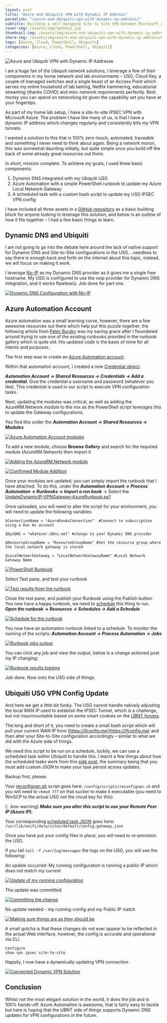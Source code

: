```yaml
---
layout: post
title: "Azure and Ubiquiti VPN with Dynamic IP Address"
permalink: "/azure-and-ubiquiti-vpn-with-dynamic-ip-address/"
subtitle: Building a self managing Site to Site VPN between Microsoft Azure and Ubiquiti - With a dynamic Public IP address
cover-img: /assets/img/Sydney1.jpg
thumbnail-img: /assets/img/azure-and-ubiquiti-vpn-with-dynamic-ip-address/Overview.png
share-img: /assets/img/azure-and-ubiquiti-vpn-with-dynamic-ip-address/Overview.png.png
tags: [Azure, Cloud, PowerShell, Ubiquiti]
categories: [Azure, Cloud, PowerShell, Ubiquiti]
---
```


![Azure and Ubiquiti VPN with Dynamic IP Addresse]({{site.baseurl}}/assets/img/azure-and-ubiquiti-vpn-with-dynamic-ip-address/Overview.png)

I am a huge fan of the Ubiquiti network solutions, I leverage a few of their components in my home network and lab environments – USG, Cloud Key, a couple of managed switches and a single beast of an Access Point which serves my entire household of lab belting, Netflix hammering, educational streaming (thanks COVID) and misc network requirements perfectly. Best money you can spend on networking kit given the capability set you have at your fingertips.

As part of my home lab setup, I have a site-to-site IPSEC VPN with Microsoft Azure. The problem I have like many of us, is that I have a dynamic IP address which changes regularly and consistently kills my VPN tunnels.

I wanted a solution to this that is 100% zero-touch, automated, traceable and something I never need to think about again. Being a network moron, this was somewhat daunting initially, but quite simple once you build off the back of some already great resources out there.

In short, mission complete. To achieve my goals, I used three basic components:

1.  Dynamic DNS integrated with my Ubiquiti USG
2.  Azure Automation with a simple PowerShell runbook to update my Azure Local Network Gateway
3.  A scheduled task with a custom bash script to update my USG IPSEC VPN config

I have included all three assets in a [GitHub repository](https://github.com/JamesKindon/AzureVPNUbiquitiUSG) as a basic building block for anyone looking to leverage this solution, and below is an outline of how it fits together – I had a few basic things to learn.

## Dynamic DNS and Ubiquiti

I am not going to go into the debate here around the lack of native support for Dynamic DNS and Site-to-Site configurations in the USG….needless to say there is enough back and forth on the internet about this topic, instead, we will focus on making it work.

I leverage [No-IP](https://www.noip.com/) as my Dynamic DNS provider as it gives me a single free hostname. My USG is configured to use the noip provider for Dynamic DNS integration, and it works flawlessly. Job done for part one.

[![Dynamic DNS Configuration with No-IP]({{site.baseurl}}/assets/img/azure-and-ubiquiti-vpn-with-dynamic-ip-address/DynDNS.png)]({{site.baseurl}}/assets/img/azure-and-ubiquiti-vpn-with-dynamic-ip-address/DynDNS.png)

## Azure Automation Account

Azure automation was a small learning curve, however, there are a few awesome resources out there which help put this puzzle together, the following article from [Peter Bursky](https://www.bursky.net/index.php/2019/08/azure-automation-rubook-s2s-vpn-dynamic-public-ip/) was my saving grace after I floundered around trying to use one of the existing runbooks provided in the runbook gallery which is quite old. His updated code is the basis of mine for all intents and purposes.

The first step was to create an [Azure Automation account](https://docs.microsoft.com/en-us/azure/automation/automation-intro).

Within that automation account, I created a new [Credential object](https://docs.microsoft.com/en-us/azure/automation/shared-resources/credentials).

**_Automation Account -> Shared Resources -> Credentials -> Add a credential_**. Give the credential a username and password (whatever you like). This credential is used in our script to execute VPN configuration tasks.

Next, updating the modules was critical, as well as adding the AzureRM.Network module to the mix as the PowerShell script leverages this to update the Gateway configurations.

You find this under the **_Automation Account -> Shared Resources -> Modules_**

[![Azure Automation Account modules]({{site.baseurl}}/assets/img/azure-and-ubiquiti-vpn-with-dynamic-ip-address/AzureAutomationModules.png)]({{site.baseurl}}/assets/img/azure-and-ubiquiti-vpn-with-dynamic-ip-address/AzureAutomationModules.png)

To add a new module, choose **Browse Gallery** and search for the required module (AzureRM.Network) then import it

[![Adding the AzureRM.Network module]({{site.baseurl}}/assets/img/azure-and-ubiquiti-vpn-with-dynamic-ip-address/AzureAutomationAddModule.png)]({{site.baseurl}}/assets/img/azure-and-ubiquiti-vpn-with-dynamic-ip-address/AzureAutomationAddModule.png)

[![Confirmed Module Addition]({{site.baseurl}}/assets/img/azure-and-ubiquiti-vpn-with-dynamic-ip-address/AzureAutomationAddModuleComplete.png)]({{site.baseurl}}/assets/img/azure-and-ubiquiti-vpn-with-dynamic-ip-address/AzureAutomationAddModuleComplete.png)

Once your modules are updated, you can simply import the runbook that I have attached. To do this, under the **_Automation Account -> Process Automation -> Runbooks -> Import a run book_** -> Select the [UpdateDynamicIP-VPNGateway-AzureRunbook.ps1](https://github.com/JamesKindon/AzureVPNUbiquitiUSG/blob/master/UpdateDynamicIP-VPNGateway-AzureRunBook.ps1)

Once uploaded, you will need to alter the script for your environment, you will need to update the following variables

    $ConnectionName = "AzureRunAsConnection"  #Connect to subscription using a Run As account

    $DynDNS = "whatever.ddns.net" #change to your Dynamic DNS provider

    $ResourceGroupName = "ResourceGroupName" #Set the resource group where the local network gateway is stored

    $LocalNetworkGateway = "LocalNetworkGatewayName" #Local Network Gateway Name

[![PowerShell Runbook]({{site.baseurl}}/assets/img/azure-and-ubiquiti-vpn-with-dynamic-ip-address/RunBook.png)]({{site.baseurl}}/assets/img/azure-and-ubiquiti-vpn-with-dynamic-ip-address/RunBook.png)

Select Test pane, and test your runbook

[![Test results from the runbook]({{site.baseurl}}/assets/img/azure-and-ubiquiti-vpn-with-dynamic-ip-address/RunbookTest.png)]({{site.baseurl}}/assets/img/azure-and-ubiquiti-vpn-with-dynamic-ip-address/RunbookTest.png)

Close the test pane, and publish your Runbook using the Publish button. You now have a happy runbook, we need to [schedule](https://docs.microsoft.com/en-us/azure/automation/shared-resources/schedules) this thing to run. **_Open the runbook -> Resources -> Schedules -> Add a Schedule_**

[![Schedule for the runbook]({{site.baseurl}}/assets/img/azure-and-ubiquiti-vpn-with-dynamic-ip-address/RunbookSchedule.png)]({{site.baseurl}}/assets/img/azure-and-ubiquiti-vpn-with-dynamic-ip-address/RunbookSchedule.png)

You now have an automation runbook linked to a schedule. To monitor the running of the scripts: **_Automation Account -> Process Automation -> Jobs_**

[![Runbook jobs output]({{site.baseurl}}/assets/img/azure-and-ubiquiti-vpn-with-dynamic-ip-address/RunbookJob.png)]({{site.baseurl}}/assets/img/azure-and-ubiquiti-vpn-with-dynamic-ip-address/RunbookJob.png)

You can click any job and view the output, below is a change actioned post my IP changing:

[![Runbook results logging]({{site.baseurl}}/assets/img/azure-and-ubiquiti-vpn-with-dynamic-ip-address/RunbookLogging.png)]({{site.baseurl}}/assets/img/azure-and-ubiquiti-vpn-with-dynamic-ip-address/RunbookLogging.png)

Job done. Now onto the USG side of things.

## Ubiquiti USG VPN Config Update

And here we get a little bit funky. The USG cannot handle natively adjusting the local WAN IP used to establish the IPSEC Tunnel, which is a challenge, but not insurmountable based on some smart cookies on the [UBNT forums](https://community.ui.com/questions/USG-Site-to-Site-VPN-with-Dynamic-DNS/ca54399b-b260-41cb-9972-d6379347eb86).

The long and short of it, you need to create a small bash script which will pull your current WAN IP from [https://ifconfig.me](https://ifconfig.me) and then alter your Site-to-Site configuration accordingly – similar to what we did with the Azure side of things.

We need this script to be run on a schedule, luckily, we can use a scheduled task within Ubiquiti to handle this. I learnt a few things about how the scheduled tasks work from this [side post](https://burgatshow.com/2018/02/12/blocking-ad-sites-on-unifi-usg/), the summary being that you must add custom JSON to make your task persist across updates.

Backup first, please.

Your [reconfigvpn.sh](https://github.com/JamesKindon/AzureVPNUbiquitiUSG/blob/master/reconfigvpn.sh) script goes here: `/config/scripts/reconfigvpn.sh` and you will need to `chmod 777` on that sucker to make it executable (you need to WinSCP to the actual USG not the cloud key for this).

{: .box-warning} 
**_Make sure you alter this script to use your Remote Peer IP (Azure IP)._**

Your corresponding [scheduled task JSON](https://github.com/JamesKindon/AzureVPNUbiquitiUSG/blob/master/config.gateway.json) goes here: `/usr/lib/unifi/data/sites/default/config.gateway.json`

Once you have put your config files in place, you will need to re-provision the USG.

If you tail _`tail -f /var/log/messages`_ the logs on the USG, you will see the following:

An update occurred: My running configuration is running a public IP which does not match my current

[![Update of my running configuration]({{site.baseurl}}/assets/img/azure-and-ubiquiti-vpn-with-dynamic-ip-address/USGRunningConfig.png)]({{site.baseurl}}/assets/img/azure-and-ubiquiti-vpn-with-dynamic-ip-address/USGRunningConfig.png)

The update was committed:

[![Committing the change]({{site.baseurl}}/assets/img/azure-and-ubiquiti-vpn-with-dynamic-ip-address/USGConfigCommited.png)]({{site.baseurl}}/assets/img/azure-and-ubiquiti-vpn-with-dynamic-ip-address/USGConfigCommited.png)

No update needed – my running-config and my Public IP match

[![Making sure things are as they should be]({{site.baseurl}}/assets/img/azure-and-ubiquiti-vpn-with-dynamic-ip-address/USGMatchingIP.png)]({{site.baseurl}}/assets/img/azure-and-ubiquiti-vpn-with-dynamic-ip-address/USGMatchingIP.png)

A small gotcha is that these changes do not ever appear to be reflected in the actual Web interface, however, the config is accurate and operational via CLI.

`Configure`  
`show vpn ipsec site-to-site`

Happily, I now have a dynamically updating VPN connection

[![Connected Dynamic VPN Solution]({{site.baseurl}}/assets/img/azure-and-ubiquiti-vpn-with-dynamic-ip-address/VPNConnected.png)]({{site.baseurl}}/assets/img/azure-and-ubiquiti-vpn-with-dynamic-ip-address/VPNConnected.png)

## Conclusion

Whilst not the most elegant solution in the world, it does the job and is 100% hands-off. Azure Automation is awesome, that is fairly easy to tackle but here is hoping that the UBNT side of things supports Dynamic DNS updates for VPN configurations in the future.